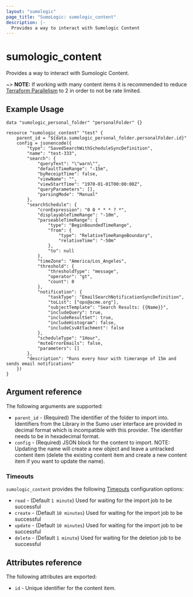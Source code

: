 ```yaml
---
layout: "sumologic"
page_title: "SumoLogic: sumologic_content"
description: |-
  Provides a way to interact with Sumologic Content
---
```


# sumologic_content
Provides a way to interact with Sumologic Content.

~> **NOTE:** If working with many content items it is recommended to reduce [Terraform Parallelism](https://www.terraform.io/docs/cli/commands/apply.html#parallelism-n) to 2 in order to not be rate limited.

## Example Usage
```hcl
data "sumologic_personal_folder" "personalFolder" {}

resource "sumologic_content" "test" {
    parent_id = "${data.sumologic_personal_folder.personalFolder.id}"
    config = jsonencode({
        "type": "SavedSearchWithScheduleSyncDefinition",
        "name": "test-333",
        "search": {
            "queryText": "\"warn\"",
            "defaultTimeRange": "-15m",
            "byReceiptTime": false,
            "viewName": "",
            "viewStartTime": "1970-01-01T00:00:00Z",
            "queryParameters": [],
            "parsingMode": "Manual"
        },
        "searchSchedule": {
            "cronExpression": "0 0 * * * ? *",
            "displayableTimeRange": "-10m",
            "parseableTimeRange": {
                "type": "BeginBoundedTimeRange",
                "from": {
                    "type": "RelativeTimeRangeBoundary",
                    "relativeTime": "-50m"
                },
                "to": null
            },
            "timeZone": "America/Los_Angeles",
            "threshold": {
                "thresholdType": "message",
                "operator": "gt",
                "count": 0
            },
            "notification": {
                "taskType": "EmailSearchNotificationSyncDefinition",
                "toList": ["ops@acme.org"],
                "subjectTemplate": "Search Results: {{Name}}",
                "includeQuery": true,
                "includeResultSet": true,
                "includeHistogram": false,
                "includeCsvAttachment": false
            },
            "scheduleType": "1Hour",
            "muteErrorEmails": false,
            "parameters": []
        },
        "description": "Runs every hour with timerange of 15m and sends email notifications"
    })
}
```

## Argument reference

The following arguments are supported:

- `parent_id` - (Required) The identifier of the folder to import into. Identifiers from the Library in the Sumo user interface are provided in decimal format which is incompatible with this provider. The identifier needs to be in hexadecimal format.
- `config` - (Required) JSON block for the content to import. NOTE: Updating the name will create a new object and leave a untracked content item (delete the existing content item and create a new content item if you want to update the name).

### Timeouts

`sumologic_content` provides the following [Timeouts](/docs/configuration/resources.html#timeouts) configuration options:

- `read` - (Default `1 minute`) Used for waiting for the import job to be successful
- `create` - (Default `10 minutes`) Used for waiting for the import job to be successful
- `update` - (Default `10 minutes`) Used for waiting for the import job to be successful
- `delete` - (Default `1 minute`) Used for waiting for the deletion job to be successful

## Attributes reference

The following attributes are exported:

- `id` - Unique identifier for the content item.

[1]: https://help.sumologic.com/APIs/Content-Management-API
